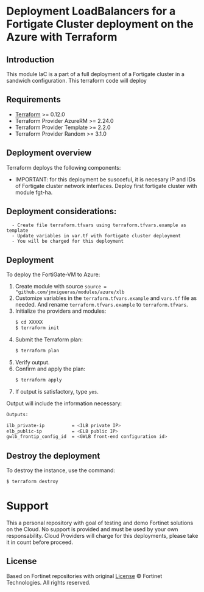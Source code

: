 # Deployment LoadBalancers for a Fortigate Cluster deployment on the Azure with Terraform
## Introduction

This module IaC is a part of a full deployment of a Fortigate cluster in a sandwich configuration. This terraform code will deploy 

## Requirements
* [Terraform](https://learn.hashicorp.com/terraform/getting-started/install.html) >= 0.12.0
* Terraform Provider AzureRM >= 2.24.0
* Terraform Provider Template >= 2.2.0
* Terraform Provider Random >= 3.1.0


## Deployment overview
Terraform deploys the following components:
   - IMPORTANT: for this deployment be suscceful, it is necesary IP and IDs of Fortigate cluster network interfaces. Deploy first fortigate cluster with module fgt-ha.


## Deployment considerations:
      - Create file terraform.tfvars using terraform.tfvars.example as template 
      - Update variables in var.tf with fortigate cluster deployment
      - You will be charged for this deployment

## Deployment
To deploy the FortiGate-VM to Azure:
1. Create module with source `source = "github.com/jmvigueras/modules/azure/xlb`
2. Customize variables in the `terraform.tfvars.example` and `vars.tf` file as needed.  And rename `terraform.tfvars.example` to `terraform.tfvars`.
3. Initialize the providers and modules:
   ```sh
   $ cd XXXXX
   $ terraform init
    ```
4. Submit the Terraform plan:
   ```sh
   $ terraform plan
   ```
5. Verify output.
6. Confirm and apply the plan:
   ```sh
   $ terraform apply
   ```
7. If output is satisfactory, type `yes`.

Output will include the information necessary:
```sh
Outputs:

ilb_private-ip          = <ILB private IP>
elb_public-ip           = <ELB public IP>
gwlb_frontip_config_id  = <GWLB front-end configuration id>
```

## Destroy the deployment
To destroy the instance, use the command:
```sh
$ terraform destroy
```

# Support
This a personal repository with goal of testing and demo Fortinet solutions on the Cloud. No support is provided and must be used by your own responsability. Cloud Providers will charge for this deployments, please take it in count before proceed.

## License
Based on Fortinet repositories with original [License](https://github.com/fortinet/fortigate-terraform-deploy/blob/master/LICENSE) © Fortinet Technologies. All rights reserved.

